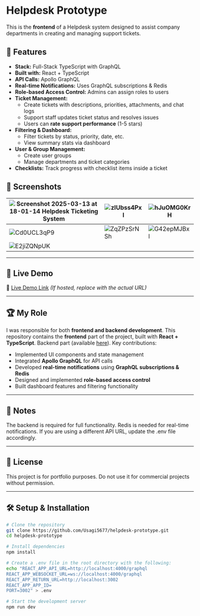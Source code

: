 # Helpdesk Prototype

This is the **frontend** of a Helpdesk system designed to assist company departments in creating and managing support tickets.

## 🚀 Features

- **Stack:** Full-Stack TypeScript with GraphQL
- **Built with:** React + TypeScript
- **API Calls:** Apollo GraphQL
- **Real-time Notifications:** Uses GraphQL subscriptions & Redis
- **Role-based Access Control:** Admins can assign roles to users
- **Ticket Management:**  
  - Create tickets with descriptions, priorities, attachments, and chat logs  
  - Support staff updates ticket status and resolves issues  
  - Users can **rate support performance** (1-5 stars)  
- **Filtering & Dashboard:**  
  - Filter tickets by status, priority, date, etc.  
  - View summary stats via dashboard  
- **User & Group Management:**  
  - Create user groups  
  - Manage departments and ticket categories  
- **Checklists:** Track progress with checklist items inside a ticket  

## 📸 Screenshots

| ![Screenshot 2025-03-13 at 18-01-14 Helpdesk Ticketing System](https://github.com/user-attachments/assets/f4914676-1004-418c-8163-3ef6ad084ad9) | ![zlUbss4Pxl](https://github.com/user-attachments/assets/17991456-45a1-44a9-a89f-4a17b52213ad) | ![hJuOMG0KrH](https://github.com/user-attachments/assets/a01a29ec-59a9-42eb-9800-dc27a4bbcbdd) |
|---|---|---|
| ![Cd0UCL3qP9](https://github.com/user-attachments/assets/21691968-79f2-4945-be3c-4a62aa076134) | ![ZqZPzSrNSh](https://github.com/user-attachments/assets/80e3be0c-b4ec-4330-ab2b-476269368d28) | ![G42epMJBxl](https://github.com/user-attachments/assets/5a24d575-43d5-4236-a262-4443afd5bcea) |
| ![E2jiZQNpUK](https://github.com/user-attachments/assets/5efb771b-e08c-4b03-88d3-0d0e630f864f) |  |  |



---

## 🎯 Live Demo  
🔗 [Live Demo Link](#) _(If hosted, replace with the actual URL)_

---

## 🏆 My Role  

I was responsible for both **frontend and backend development**. This repository contains the **frontend** part of the project, built with **React + TypeScript**. Backend part (available [here](https://github.com/Usagi5677/helpdesk-prototype-backend)).
Key contributions:
- Implemented UI components and state management
- Integrated **Apollo GraphQL** for API calls
- Developed **real-time notifications** using **GraphQL subscriptions & Redis**
- Designed and implemented **role-based access control**
- Built dashboard features and filtering functionality

---

## 📌 Notes

The backend is required for full functionality.
Redis is needed for real-time notifications.
If you are using a different API URL, update the .env file accordingly.

---

## 📄 License

This project is for portfolio purposes. Do not use it for commercial projects without permission.

---

## 🛠 Setup & Installation

```sh
# Clone the repository
git clone https://github.com/Usagi5677/helpdesk-prototype.git
cd helpdesk-prototype

# Install dependencies
npm install

# Create a .env file in the root directory with the following:
echo "REACT_APP_API_URL=http://localhost:4000/graphql
REACT_APP_WEBSOCKET_URL=ws://localhost:4000/graphql
REACT_APP_RETURN_URL=http://localhost:3002
REACT_APP_APP_ID=
PORT=3002" > .env

# Start the development server
npm run dev
